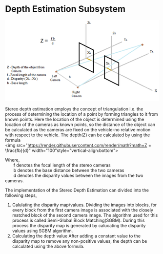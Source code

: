 # Depth Estimation Subsystem
![Alt text](images/depth.png?raw=true "Title")

Stereo depth estimation employs the concept of triangulation i.e. the process of determining the location of a point by forming triangles to it from known points. Here the location of the object is determined using the location of the cameras as known points, so the distance of the object can be calculated as the cameras are fixed on the vehicle-no relative motion with respect to the vehicle.
The depth(Z) can be calculated by using the formula  
<img src="https://render.githubusercontent.com/render/math?math=Z = \frac{fb}{d}" width="100"style="vertical-align:bottom">

Where,  
&nbsp;&nbsp;&nbsp;&nbsp;&nbsp;&nbsp; f  denotes the focal length of the stereo cameras  
&nbsp;&nbsp;&nbsp;&nbsp;&nbsp;&nbsp; b  denotes the base distance between the two cameras  
&nbsp;&nbsp;&nbsp;&nbsp;&nbsp;&nbsp; d  denotes the disparity values between the images from the two cameras.  

The implementation of the Stereo Depth Estimation can divided into the following steps,
1. Calulating the disparity map/values.
	Dividing the images into blocks, for every block from the first camera image is associated with the closely matched block of the second camera image. The algorithm used for this process is called Semi-Global Block Matching(SGBM). During this process the disparity map is generated by calucating the disparity values using SGBM algorithm.
2. Calculating the depth value
	After adding a constant value to the disparity map to remove any non-positive values, the depth can be calculated using the above formula.
